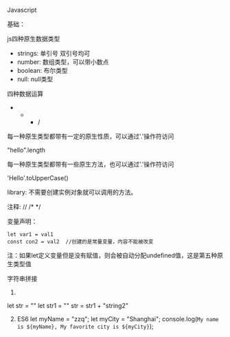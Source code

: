 Javascript

基础：

js四种原生数据类型

- strings: 单引号 双引号均可
- number: 数组类型，可以带小数点
- boolean: 布尔类型
- null: null类型

四种数据运算

+ - * /

每一种原生类型都带有一定的原生性质，可以通过'.'操作符访问

"hello".length

每一种原生类型都带有一些原生方法，也可以通过'.'操作符访问

'Hello'.toUpperCase()

library:
不需要创建实例对象就可以调用的方法。

注释:
//  /* */

变量声明：

```
let var1 = val1 
const con2 = val2  //创建的是常量变量，内容不能被改变
```
注：如果let定义变量但是没有赋值，则会被自动分配undefined值，这是第五种原生类型值

字符串拼接

1.
let str = ""
let str1 = ""
str = str1 + "string2"

2. ES6 
let myName = "zzq";
let myCity = "Shanghai";
console.log(`My name is ${myName}, My favorite city is ${myCity}`);


